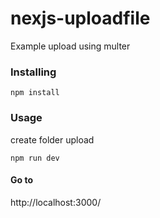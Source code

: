 # nexjs-uploadfile
Example upload using multer

### Installing
```
npm install
```

### Usage
create folder upload
```
npm run dev
```

#### Go to
http://localhost:3000/
